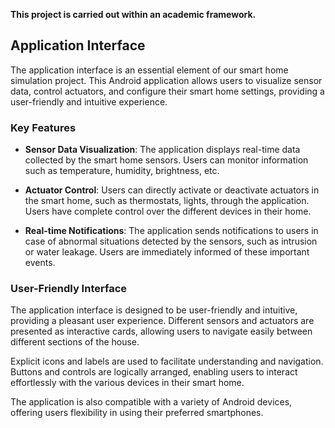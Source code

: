 **This project is carried out within an academic framework.**

## Application Interface

The application interface is an essential element of our smart home simulation project. This Android application allows users to visualize sensor data, control actuators, and configure their smart home settings, providing a user-friendly and intuitive experience.

### Key Features

- **Sensor Data Visualization**: The application displays real-time data collected by the smart home sensors. Users can monitor information such as temperature, humidity, brightness, etc.

- **Actuator Control**: Users can directly activate or deactivate actuators in the smart home, such as thermostats, lights, through the application. Users have complete control over the different devices in their home.

- **Real-time Notifications**: The application sends notifications to users in case of abnormal situations detected by the sensors, such as intrusion or water leakage. Users are immediately informed of these important events.

### User-Friendly Interface

The application interface is designed to be user-friendly and intuitive, providing a pleasant user experience. Different sensors and actuators are presented as interactive cards, allowing users to navigate easily between different sections of the house.

Explicit icons and labels are used to facilitate understanding and navigation. Buttons and controls are logically arranged, enabling users to interact effortlessly with the various devices in their smart home.

The application is also compatible with a variety of Android devices, offering users flexibility in using their preferred smartphones.
